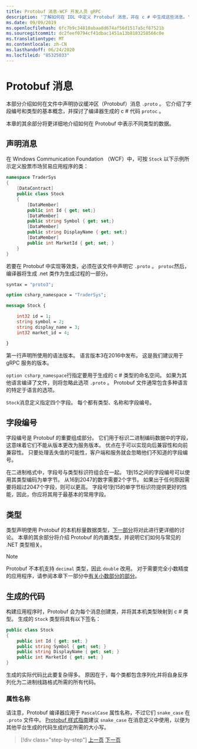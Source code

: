 ```yaml
---
title: Protobuf 消息-WCF 开发人员 gRPC
description: '了解如何在 IDL 中定义 Protobuf 消息，并在 c # 中生成这些消息。'
ms.date: 09/09/2019
ms.openlocfilehash: 6fc7b9c34810abaa8d674af56d1517a5cf87521b
ms.sourcegitcommit: dc2feef0794cf41dbac1451a13b8183258566c0e
ms.translationtype: MT
ms.contentlocale: zh-CN
ms.lasthandoff: 06/24/2020
ms.locfileid: "85325033"
---
```

# <a name="protobuf-messages"></a>Protobuf 消息

本部分介绍如何在文件中声明协议缓冲区（Protobuf）消息 `.proto` 。 它介绍了字段编号和类型的基本概念，并探讨了编译器生成的 c # 代码 `protoc` 。

本章的其余部分将更详细地介绍如何在 Protobuf 中表示不同类型的数据。

## <a name="declaring-a-message"></a>声明消息

在 Windows Communication Foundation （WCF）中，可按 `Stock` 以下示例所示定义股票市场贸易应用程序的类：

```csharp
namespace TraderSys
{
    [DataContract]
    public class Stock
    {
        [DataMember]
        public int Id { get; set;}
        [DataMember]
        public string Symbol { get; set;}
        [DataMember]
        public string DisplayName { get; set;}
        [DataMember]
        public int MarketId { get; set; }
    }
}
```

若要在 Protobuf 中实现等效类，必须在该文件中声明它 `.proto` 。 `protoc`然后，编译器将生成 .net 类作为生成过程的一部分。

```protobuf
syntax = "proto3";

option csharp_namespace = "TraderSys";

message Stock {

    int32 id = 1;
    string symbol = 2;
    string display_name = 3;
    int32 market_id = 4;

}  
```

第一行声明所使用的语法版本。 语言版本3在2016中发布。 这是我们建议用于 gRPC 服务的版本。

`option csharp_namespace`行指定要用于生成的 c # 类型的命名空间。 如果为其他语言编译了文件，则将忽略此选项 `.proto` 。 Protobuf 文件通常包含多种语言的特定于语言的选项。

`Stock`消息定义指定四个字段。 每个都有类型、名称和字段编号。

## <a name="field-numbers"></a>字段编号

字段编号是 Protobuf 的重要组成部分。 它们用于标识二进制编码数据中的字段，这意味着它们不能从版本更改为服务版本。 优点在于可以实现向后兼容性和向前兼容性。 只要处理丢失值的可能性，客户端和服务就会忽略他们不知道的字段编号。

在二进制格式中，字段号与类型标识符组合在一起。 1到15之间的字段编号可以使用其类型编码为单字节。 从16到2047的数字需要2个字节。 如果出于任何原因需要将超过2047个字段，则可以更高。 字段号1到15的单字节标识符提供更好的性能，因此，你应将其用于最基本的常用字段。

## <a name="types"></a>类型

类型声明使用 Protobuf 的本机标量数据类型，[下一部分](protobuf-data-types.md)将对此进行更详细的讨论。 本章的其余部分将介绍 Protobuf 的内置类型，并说明它们如何与常见的 .NET 类型相关。

> [!NOTE]
> Protobuf 不本机支持 `decimal` 类型，因此 `double` 改用。 对于需要完全小数精度的应用程序，请参阅本章下一部分中[有关小数部分的部分](protobuf-data-types.md#decimals)。

## <a name="the-generated-code"></a>生成的代码

构建应用程序时，Protobuf 会为每个消息创建类，并将其本机类型映射到 c # 类型。 生成的 `Stock` 类型将具有以下签名：

```csharp
public class Stock
{
    public int Id { get; set; }
    public string Symbol { get; set; }
    public string DisplayName { get; set; }
    public int MarketId { get; set; }
}
```

生成的实际代码比此要复杂得多。 原因在于，每个类都包含序列化并将自身反序列化为二进制线路格式所需的所有代码。

### <a name="property-names"></a>属性名称

请注意，Protobuf 编译器应用于 `PascalCase` 属性名称，不过它们 `snake_case` 在 `.proto` 文件中。 [Protobuf 样式指南](https://developers.google.com/protocol-buffers/docs/style)建议 `snake_case` 在消息定义中使用，以便为其他平台生成的代码生成约定所需的大小写。

>[!div class="step-by-step"]
>[上一页](protocol-buffers.md)
>[下一页](protobuf-data-types.md)
